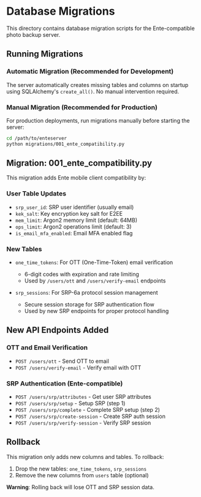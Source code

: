 # Database Migrations

This directory contains database migration scripts for the Ente-compatible photo backup server.

## Running Migrations

### Automatic Migration (Recommended for Development)
The server automatically creates missing tables and columns on startup using SQLAlchemy's `create_all()`. No manual intervention required.

### Manual Migration (Recommended for Production)
For production deployments, run migrations manually before starting the server:

```bash
cd /path/to/enteserver
python migrations/001_ente_compatibility.py
```

## Migration: 001_ente_compatibility.py

This migration adds Ente mobile client compatibility by:

### User Table Updates
- `srp_user_id`: SRP user identifier (usually email)
- `kek_salt`: Key encryption key salt for E2EE
- `mem_limit`: Argon2 memory limit (default: 64MB)
- `ops_limit`: Argon2 operations limit (default: 3)
- `is_email_mfa_enabled`: Email MFA enabled flag

### New Tables
- `one_time_tokens`: For OTT (One-Time-Token) email verification
  - 6-digit codes with expiration and rate limiting
  - Used by `/users/ott` and `/users/verify-email` endpoints

- `srp_sessions`: For SRP-6a protocol session management
  - Secure session storage for SRP authentication flow
  - Used by new SRP endpoints for proper protocol handling

## New API Endpoints Added

### OTT and Email Verification
- `POST /users/ott` - Send OTT to email
- `POST /users/verify-email` - Verify email with OTT

### SRP Authentication (Ente-compatible)
- `POST /users/srp/attributes` - Get user SRP attributes
- `POST /users/srp/setup` - Setup SRP (step 1)
- `POST /users/srp/complete` - Complete SRP setup (step 2)  
- `POST /users/srp/create-session` - Create SRP auth session
- `POST /users/srp/verify-session` - Verify SRP session

## Rollback

This migration only adds new columns and tables. To rollback:
1. Drop the new tables: `one_time_tokens`, `srp_sessions`
2. Remove the new columns from `users` table (optional)

**Warning**: Rolling back will lose OTT and SRP session data.